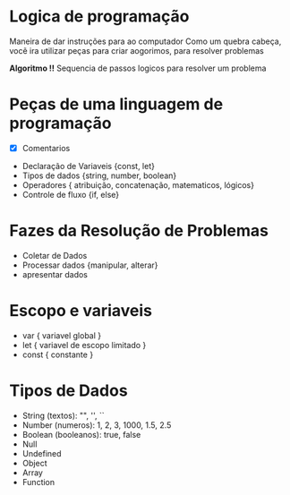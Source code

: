 # Logica de programação

Maneira de dar instruções para ao computador
Como um quebra cabeça, vocẽ ira utilizar peças para criar aogorimos, para resolver problemas

**Algoritmo !!** Sequencia de passos logicos para resolver um problema

# Peças de uma linguagem de programação
- [x] Comentarios
- Declaração de Variaveis {const, let}
- Tipos de dados {string, number, boolean}
- Operadores { atribuição, concatenação, matematicos, lógicos}
- Controle de fluxo {if, else}

# Fazes da Resolução de Problemas

- Coletar de Dados
- Processar dados {manipular, alterar}
- apresentar dados

# Escopo e variaveis

- var { variavel global }
- let { variavel de escopo limitado }
- const { constante }

# Tipos de Dados

- String (textos): "", '', ``
- Number (numeros): 1, 2, 3, 1000, 1.5, 2.5
- Boolean (booleanos): true, false
- Null
- Undefined
- Object
- Array
- Function